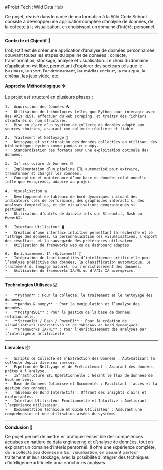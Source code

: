 #Projet Tech : Wild Data Hub

Ce projet, réalisé dans le cadre de ma formation à la Wild Code School, consiste à développer une application complète d’analyse de données, de la collecte à la visualisation, 
en choisissant un domaine d’intérêt personnel.

---
**Contexte et Objectif** 🎯

L’objectif est de créer une application d’analyse de données personnalisée, couvrant toutes les étapes du pipeline de données : collecte, transformation, stockage, analyse et visualisation. Le choix du domaine d’application est libre, permettant d’explorer des secteurs tels que le business, le sport, l’environnement, les médias sociaux, la musique, le cinéma, les jeux vidéo, etc.

**Approche Méthodologique** 🛠️

Le projet est structuré en plusieurs phases :

	1.	Acquisition des Données 📥
	•	Utilisation de technologies telles que Python pour interagir avec des APIs REST, effectuer du web scraping, et traiter des fichiers structurés ou non structurés.
	•	Mise en place d’un système de collecte de données adapté aux sources choisies, assurant une collecte régulière et fiable.
 
	2.	Traitement et Nettoyage 🧹
	•	Nettoyage et structuration des données collectées en utilisant des bibliothèques Python comme pandas et numpy.
	•	Standardisation des formats pour une exploitation optimale des données.
 
	3.	Infrastructure de Données 🗄️
	•	Implémentation d’un pipeline ETL automatisé pour extraire, transformer et charger les données.
	•	Conception et maintenance d’une base de données relationnelle, telle que PostgreSQL, adaptée au projet.
 
	4.	Visualisation 📊
	•	Développement de tableaux de bord dynamiques incluant des indicateurs clés de performance, des graphiques interactifs, des analyses temporelles, et des visualisations géographiques si pertinent.
	•	Utilisation d’outils de dataviz tels que Streamlit, Dash ou PowerBI.
 
	5.	Interface Utilisateur 🖥️
	•	Création d’une interface intuitive permettant la recherche et le filtrage des données, la personnalisation des visualisations, l’export des résultats, et la sauvegarde des préférences utilisateur.
	•	Utilisation de frameworks web ou de dashboard adaptés.
 
	6.	Enrichissement IA (Optionnel) 🤖
	•	Intégration de fonctionnalités d’intelligence artificielle pour l’analyse prédictive des données, la classification automatique, le traitement du langage naturel, ou l’enrichissement des données.
	•	Utilisation de frameworks IA/ML ou d’APIs IA appropriés.

 ---
 **Technologies Utilisées** 💻
 
	•	**Python** : Pour la collecte, le traitement et le nettoyage des données.
	•	**pandas & numpy** : Pour la manipulation et l’analyse des données.
	•	**PostgreSQL** : Pour la gestion de la base de données relationnelle.
	•	**Streamlit / Dash / PowerBI** : Pour la création de visualisations interactives et de tableaux de bord dynamiques.
	•	**Frameworks IA/ML** : Pour l’enrichissement des analyses par l’intelligence artificielle.

 ---
 **Livrables** 📦
 
	•	Scripts de Collecte et d’Extraction des Données : Automatisant la collecte depuis diverses sources.
	•	Pipeline de Nettoyage et de Prétraitement : Assurant des données prêtes à l’analyse.
	•	Infrastructure ETL Opérationnelle : Gérant le flux de données de bout en bout.
	•	Base de Données Optimisée et Documentée : Facilitant l’accès et la gestion des données.
	•	Tableaux de Bord Interactifs : Offrant des insights clairs et exploitables.
	•	Interface Utilisateur Fonctionnelle et Intuitive : Améliorant l’expérience utilisateur.
	•	Documentation Technique et Guide Utilisateur : Assurant une compréhension et une utilisation aisées du système.

 ---
**Conclusion** 🏁

Ce projet permet de mettre en pratique l’ensemble des compétences acquises en matière de data engineering et d’analyse de données, tout en explorant un domaine d’intérêt personnel. Il offre une expérience complète, de la collecte des données à leur visualisation, en passant par leur traitement et leur stockage, avec la possibilité d’intégrer des techniques d’intelligence artificielle pour enrichir les analyses.

